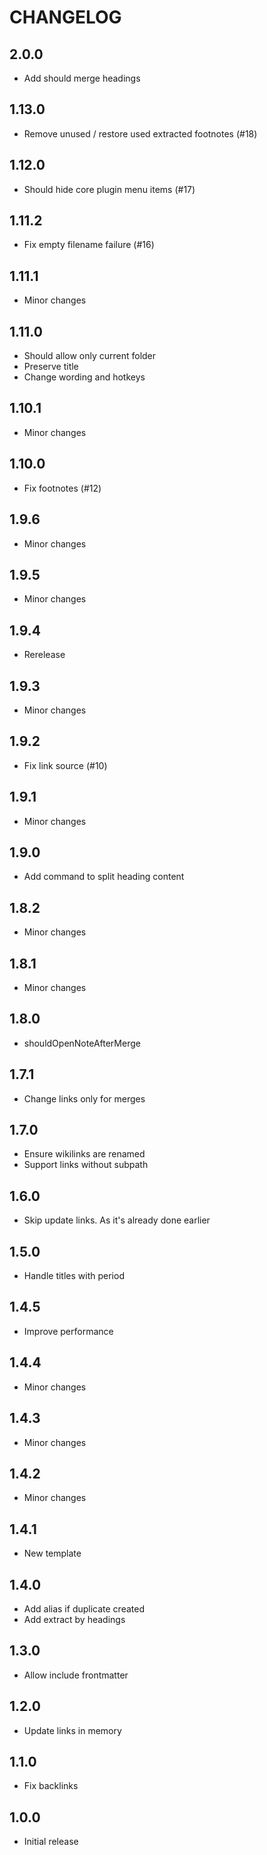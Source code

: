 # CHANGELOG

## 2.0.0

- Add should merge headings

## 1.13.0

- Remove unused / restore used extracted footnotes (#18)

## 1.12.0

- Should hide core plugin menu items (#17)

## 1.11.2

- Fix empty filename failure (#16)

## 1.11.1

- Minor changes

## 1.11.0

- Should allow only current folder
- Preserve title
- Change wording and hotkeys

## 1.10.1

- Minor changes

## 1.10.0

- Fix footnotes (#12)

## 1.9.6

- Minor changes

## 1.9.5

- Minor changes

## 1.9.4

- Rerelease

## 1.9.3

- Minor changes

## 1.9.2

- Fix link source (#10)

## 1.9.1

- Minor changes

## 1.9.0

- Add command to split heading content

## 1.8.2

- Minor changes

## 1.8.1

- Minor changes

## 1.8.0

- shouldOpenNoteAfterMerge

## 1.7.1

- Change links only for merges

## 1.7.0

- Ensure wikilinks are renamed
- Support links without subpath

## 1.6.0

- Skip update links. As it's already done earlier

## 1.5.0

- Handle titles with period

## 1.4.5

- Improve performance

## 1.4.4

- Minor changes

## 1.4.3

- Minor changes

## 1.4.2

- Minor changes

## 1.4.1

- New template

## 1.4.0

- Add alias if duplicate created
- Add extract by headings

## 1.3.0

- Allow include frontmatter

## 1.2.0

- Update links in memory

## 1.1.0

- Fix backlinks

## 1.0.0

- Initial release
